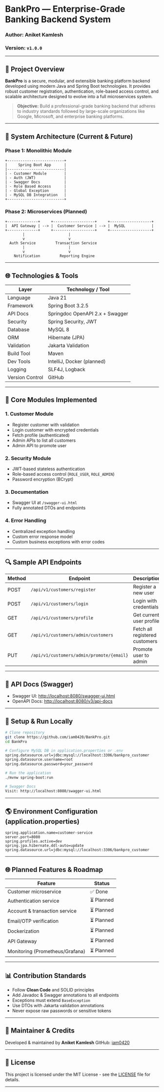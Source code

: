 # BankPro — Enterprise-Grade Banking Backend System

### Author: **Aniket Kamlesh**

### Version: `v1.0.0`

---

## 🚀 Project Overview

**BankPro** is a secure, modular, and extensible banking platform backend developed using modern Java and Spring Boot technologies. It provides robust customer registration, authentication, role-based access control, and scalable architecture designed to evolve into a full microservices system.

> **Objective:** Build a professional-grade banking backend that adheres to industry standards followed by large-scale organizations like Google, Microsoft, and enterprise banking platforms.

---

## 🔄 System Architecture (Current & Future)

### Phase 1: Monolithic Module

```
+--------------------------+
|     Spring Boot App      |
|--------------------------|
| - Customer Module        |
| - Auth (JWT)             |
| - Swagger Docs           |
| - Role Based Access      |
| - Global Exception       |
| - MySQL DB Integration   |
+--------------------------+
```

### Phase 2: Microservices (Planned)

```
+--------------+     +-------------------+     +-------------------+
|  API Gateway | --> |  Customer Service | --> |  MySQL            |
+--------------+     +-------------------+     +-------------------+
        |                    |
        v                    v
  Auth Service         Transaction Service
        |                    |
        v                    v
    Notification         Reporting Engine
```

---

## 🌐 Technologies & Tools

| Layer           | Technology / Tool               |
| --------------- | ------------------------------- |
| Language        | Java 21                         |
| Framework       | Spring Boot 3.2.5               |
| API Docs        | Springdoc OpenAPI 2.x + Swagger |
| Security        | Spring Security, JWT            |
| Database        | MySQL 8                         |
| ORM             | Hibernate (JPA)                 |
| Validation      | Jakarta Validation              |
| Build Tool      | Maven                           |
| Dev Tools       | IntelliJ, Docker (planned)      |
| Logging         | SLF4J, Logback                  |
| Version Control | GitHub                          |

---

## 🚧 Core Modules Implemented

### 1. Customer Module

* Register customer with validation
* Login customer with encrypted credentials
* Fetch profile (authenticated)
* Admin APIs to list all customers
* Admin API to promote user

### 2. Security Module

* JWT-based stateless authentication
* Role-based access control (`ROLE_USER`, `ROLE_ADMIN`)
* Password encryption (BCrypt)

### 3. Documentation

* Swagger UI at `/swagger-ui.html`
* Fully annotated DTOs and endpoints

### 4. Error Handling

* Centralized exception handling
* Custom error response model
* Custom business exceptions with error codes

---

## 🔍 Sample API Endpoints

| Method | Endpoint                                  | Description                    | Role       |
| ------ | ----------------------------------------- | ------------------------------ | ---------- |
| POST   | `/api/v1/customers/register`              | Register a new user            | Public     |
| POST   | `/api/v1/customers/login`                 | Login with credentials         | Public     |
| GET    | `/api/v1/customers/profile`               | Get current user profile       | User/Admin |
| GET    | `/api/v1/customers/admin/customers`       | Fetch all registered customers | Admin Only |
| PUT    | `/api/v1/customers/admin/promote/{email}` | Promote user to admin          | Admin Only |

---

## 📃 API Docs (Swagger)

* Swagger UI: [http://localhost:8080/swagger-ui.html](http://localhost:8080/swagger-ui.html)
* OpenAPI Docs: [http://localhost:8080/v3/api-docs](http://localhost:8080/v3/api-docs)

---

## 📝 Setup & Run Locally

```bash
# Clone repository
git clone https://github.com/iam0420/BankPro.git
cd BankPro

# Configure MySQL DB in application.properties or .env
spring.datasource.url=jdbc:mysql://localhost:3306/bankpro_customer
spring.datasource.username=root
spring.datasource.password=your_password

# Run the application
./mvnw spring-boot:run

# Swagger Docs
Visit: http://localhost:8080/swagger-ui.html
```

---

## 🌎 Environment Configuration (application.properties)

```properties
spring.application.name=customer-service
server.port=8080
spring.profiles.active=dev
spring.jpa.hibernate.ddl-auto=update
spring.datasource.url=jdbc:mysql://localhost:3306/bankpro_customer
```

---

## 🌐 Planned Features & Roadmap

| Feature                         | Status    |
| ------------------------------- | --------- |
| Customer microservice           | ✅ Done    |
| Authentication service          | ⏳ Planned |
| Account & transaction service   | ⏳ Planned |
| Email/OTP verification          | ⏳ Planned |
| Dockerization                   | ⏳ Planned |
| API Gateway                     | ⏳ Planned |
| Monitoring (Prometheus/Grafana) | ⏳ Planned |

---

## 📊 Contribution Standards

* Follow **Clean Code** and SOLID principles
* Add Javadoc & Swagger annotations to all endpoints
* Exceptions must extend `BaseException`
* Use DTOs with Jakarta validation annotations
* Never expose raw passwords or sensitive tokens

---

## 👥 Maintainer & Credits

Developed & maintained by **Aniket Kamlesh**
GitHub: [iam0420](https://github.com/iam0420)

---

## 📖 License

This project is licensed under the MIT License - see the [LICENSE](LICENSE) file for details.

---
